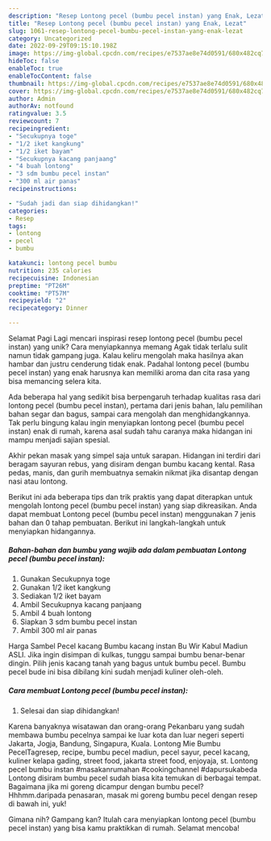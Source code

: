 ```yaml
---
description: "Resep Lontong pecel (bumbu pecel instan) yang Enak, Lezat"
title: "Resep Lontong pecel (bumbu pecel instan) yang Enak, Lezat"
slug: 1061-resep-lontong-pecel-bumbu-pecel-instan-yang-enak-lezat
category: Uncategorized
date: 2022-09-29T09:15:10.198Z
image: https://img-global.cpcdn.com/recipes/e7537ae8e74d0591/680x482cq70/lontong-pecel-bumbu-pecel-instan-foto-resep-utama.jpg
hideToc: false
enableToc: true
enableTocContent: false
thumbnail: https://img-global.cpcdn.com/recipes/e7537ae8e74d0591/680x482cq70/lontong-pecel-bumbu-pecel-instan-foto-resep-utama.jpg
cover: https://img-global.cpcdn.com/recipes/e7537ae8e74d0591/680x482cq70/lontong-pecel-bumbu-pecel-instan-foto-resep-utama.jpg
author: Admin
authorAv: notfound
ratingvalue: 3.5
reviewcount: 7
recipeingredient:
- "Secukupnya toge"
- "1/2 iket kangkung"
- "1/2 iket bayam"
- "Secukupnya kacang panjaang"
- "4 buah lontong"
- "3 sdm bumbu pecel instan"
- "300 ml air panas"
recipeinstructions:

- "Sudah jadi dan siap dihidangkan!"
categories:
- Resep
tags:
- lontong
- pecel
- bumbu

katakunci: lontong pecel bumbu 
nutrition: 235 calories
recipecuisine: Indonesian
preptime: "PT26M"
cooktime: "PT57M"
recipeyield: "2"
recipecategory: Dinner

---
```



Selamat Pagi Lagi mencari inspirasi resep lontong pecel (bumbu pecel instan) yang unik? Cara menyiapkannya memang Agak tidak terlalu sulit namun tidak gampang juga. Kalau keliru mengolah maka hasilnya akan hambar dan justru cenderung tidak enak. Padahal lontong pecel (bumbu pecel instan) yang enak harusnya kan memiliki aroma dan cita rasa yang bisa memancing selera kita.


Ada beberapa hal yang sedikit bisa berpengaruh terhadap kualitas rasa dari lontong pecel (bumbu pecel instan), pertama dari jenis bahan, lalu pemilihan bahan segar dan bagus, sampai cara mengolah dan menghidangkannya. Tak perlu bingung kalau ingin menyiapkan lontong pecel (bumbu pecel instan) enak di rumah, karena asal sudah tahu caranya maka hidangan ini mampu menjadi sajian spesial.

Akhir pekan masak yang simpel saja untuk sarapan. Hidangan ini terdiri dari beragam sayuran rebus, yang disiram dengan bumbu kacang kental. Rasa pedas, manis, dan gurih membuatnya semakin nikmat jika disantap dengan nasi atau lontong.


Berikut ini ada beberapa tips dan trik praktis yang dapat diterapkan untuk mengolah lontong pecel (bumbu pecel instan) yang siap dikreasikan. Anda dapat membuat Lontong pecel (bumbu pecel instan) menggunakan 7 jenis bahan dan 0 tahap pembuatan. Berikut ini langkah-langkah untuk menyiapkan hidangannya.

<!--inarticleads1-->

##### Bahan-bahan dan bumbu yang wajib ada dalam pembuatan Lontong pecel (bumbu pecel instan):

1. Gunakan Secukupnya toge
1. Gunakan 1/2 iket kangkung
1. Sediakan 1/2 iket bayam
1. Ambil Secukupnya kacang panjaang
1. Ambil 4 buah lontong
1. Siapkan 3 sdm bumbu pecel instan
1. Ambil 300 ml air panas


Harga Sambel Pecel kacang Bumbu kacang instan Bu Wir Kabul Madiun ASLI. Jika ingin disimpan di kulkas, tunggu sampai bumbu benar-benar dingin. Pilih jenis kacang tanah yang bagus untuk bumbu pecel. Bumbu pecel bude ini bisa dibilang kini sudah menjadi kuliner oleh-oleh. 

<!--inarticleads2-->

##### Cara membuat Lontong pecel (bumbu pecel instan):


1. Selesai dan siap dihidangkan!

Karena banyaknya wisatawan dan orang-orang Pekanbaru yang sudah membawa bumbu pecelnya sampai ke luar kota dan luar negeri seperti Jakarta, Jogja, Bandung, Singapura, Kuala. Lontong Mie Bumbu PecelTagresep, recipe, bumbu pecel madiun, pecel sayur, pecel kacang, kuliner kelapa gading, street food, jakarta street food, enjoyaja, st. Lontong pecel bumbu instan #masakanrumahan #cookingchannel #dapursukabeda Lontong disiram bumbu pecel sudah biasa kita temukan di berbagai tempat. Bagaimana jika mi goreng dicampur dengan bumbu pecel? Hhhmm.daripada penasaran, masak mi goreng bumbu pecel dengan resep di bawah ini, yuk! 

Gimana nih? Gampang kan? Itulah cara menyiapkan lontong pecel (bumbu pecel instan) yang bisa kamu praktikkan di rumah. Selamat mencoba!
